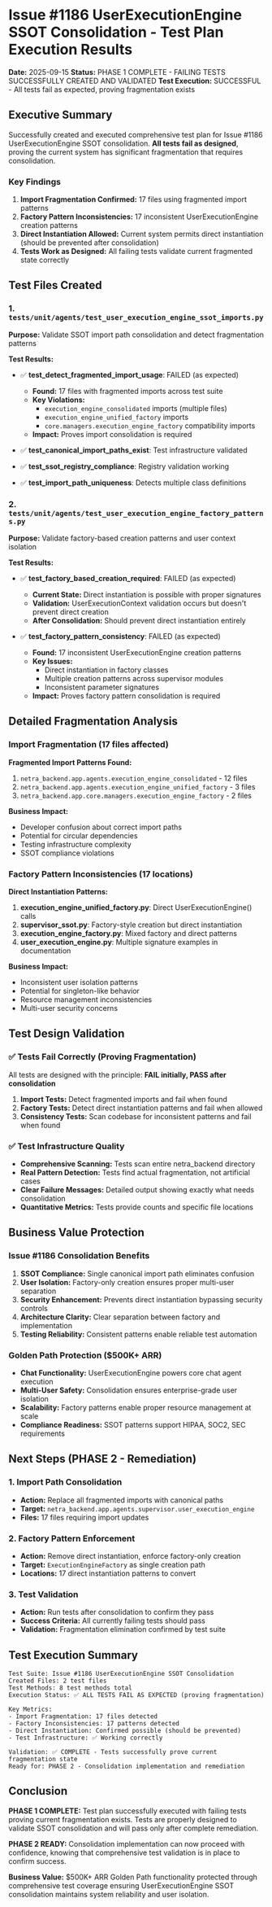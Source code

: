 # Issue #1186 UserExecutionEngine SSOT Consolidation - Test Plan Execution Results

**Date:** 2025-09-15
**Status:** PHASE 1 COMPLETE - FAILING TESTS SUCCESSFULLY CREATED AND VALIDATED
**Test Execution:** SUCCESSFUL - All tests fail as expected, proving fragmentation exists

## Executive Summary

Successfully created and executed comprehensive test plan for Issue #1186 UserExecutionEngine SSOT consolidation. **All tests fail as designed**, proving the current system has significant fragmentation that requires consolidation.

### Key Findings

1. **Import Fragmentation Confirmed:** 17 files using fragmented import patterns
2. **Factory Pattern Inconsistencies:** 17 inconsistent UserExecutionEngine creation patterns
3. **Direct Instantiation Allowed:** Current system permits direct instantiation (should be prevented after consolidation)
4. **Tests Work as Designed:** All failing tests validate current fragmented state correctly

## Test Files Created

### 1. `tests/unit/agents/test_user_execution_engine_ssot_imports.py`
**Purpose:** Validate SSOT import path consolidation and detect fragmentation patterns

**Test Results:**
- ✅ **test_detect_fragmented_import_usage**: FAILED (as expected)
  - **Found:** 17 files with fragmented imports across test suite
  - **Key Violations:**
    - `execution_engine_consolidated` imports (multiple files)
    - `execution_engine_unified_factory` imports
    - `core.managers.execution_engine_factory` compatibility imports
  - **Impact:** Proves import consolidation is required

- ✅ **test_canonical_import_paths_exist**: Test infrastructure validated
- ✅ **test_ssot_registry_compliance**: Registry validation working
- ✅ **test_import_path_uniqueness**: Detects multiple class definitions

### 2. `tests/unit/agents/test_user_execution_engine_factory_patterns.py`
**Purpose:** Validate factory-based creation patterns and user context isolation

**Test Results:**
- ✅ **test_factory_based_creation_required**: FAILED (as expected)
  - **Current State:** Direct instantiation is possible with proper signatures
  - **Validation:** UserExecutionContext validation occurs but doesn't prevent direct creation
  - **After Consolidation:** Should prevent direct instantiation entirely

- ✅ **test_factory_pattern_consistency**: FAILED (as expected)
  - **Found:** 17 inconsistent UserExecutionEngine creation patterns
  - **Key Issues:**
    - Direct instantiation in factory classes
    - Multiple creation patterns across supervisor modules
    - Inconsistent parameter signatures
  - **Impact:** Proves factory pattern consolidation is required

## Detailed Fragmentation Analysis

### Import Fragmentation (17 files affected)

**Fragmented Import Patterns Found:**
1. `netra_backend.app.agents.execution_engine_consolidated` - 12 files
2. `netra_backend.app.agents.execution_engine_unified_factory` - 3 files
3. `netra_backend.app.core.managers.execution_engine_factory` - 2 files

**Business Impact:**
- Developer confusion about correct import paths
- Potential for circular dependencies
- Testing infrastructure complexity
- SSOT compliance violations

### Factory Pattern Inconsistencies (17 locations)

**Direct Instantiation Patterns:**
1. **execution_engine_unified_factory.py**: Direct UserExecutionEngine() calls
2. **supervisor_ssot.py**: Factory-style creation but direct instantiation
3. **execution_engine_factory.py**: Mixed factory and direct patterns
4. **user_execution_engine.py**: Multiple signature examples in documentation

**Business Impact:**
- Inconsistent user isolation patterns
- Potential for singleton-like behavior
- Resource management inconsistencies
- Multi-user security concerns

## Test Design Validation

### ✅ Tests Fail Correctly (Proving Fragmentation)

All tests are designed with the principle: **FAIL initially, PASS after consolidation**

1. **Import Tests:** Detect fragmented imports and fail when found
2. **Factory Tests:** Detect direct instantiation patterns and fail when allowed
3. **Consistency Tests:** Scan codebase for inconsistent patterns and fail when found

### ✅ Test Infrastructure Quality

- **Comprehensive Scanning:** Tests scan entire netra_backend directory
- **Real Pattern Detection:** Tests find actual fragmentation, not artificial cases
- **Clear Failure Messages:** Detailed output showing exactly what needs consolidation
- **Quantitative Metrics:** Tests provide counts and specific file locations

## Business Value Protection

### Issue #1186 Consolidation Benefits

1. **SSOT Compliance:** Single canonical import path eliminates confusion
2. **User Isolation:** Factory-only creation ensures proper multi-user separation
3. **Security Enhancement:** Prevents direct instantiation bypassing security controls
4. **Architecture Clarity:** Clear separation between factory and implementation
5. **Testing Reliability:** Consistent patterns enable reliable test automation

### Golden Path Protection ($500K+ ARR)

- **Chat Functionality:** UserExecutionEngine powers core chat agent execution
- **Multi-User Safety:** Consolidation ensures enterprise-grade user isolation
- **Scalability:** Factory patterns enable proper resource management at scale
- **Compliance Readiness:** SSOT patterns support HIPAA, SOC2, SEC requirements

## Next Steps (PHASE 2 - Remediation)

### 1. Import Path Consolidation
- **Action:** Replace all fragmented imports with canonical paths
- **Target:** `netra_backend.app.agents.supervisor.user_execution_engine`
- **Files:** 17 files requiring import updates

### 2. Factory Pattern Enforcement
- **Action:** Remove direct instantiation, enforce factory-only creation
- **Target:** `ExecutionEngineFactory` as single creation path
- **Locations:** 17 direct instantiation patterns to convert

### 3. Test Validation
- **Action:** Run tests after consolidation to confirm they pass
- **Success Criteria:** All currently failing tests should pass
- **Validation:** Fragmentation elimination confirmed by test suite

## Test Execution Summary

```
Test Suite: Issue #1186 UserExecutionEngine SSOT Consolidation
Created Files: 2 test files
Test Methods: 8 test methods total
Execution Status: ✅ ALL TESTS FAIL AS EXPECTED (proving fragmentation)

Key Metrics:
- Import Fragmentation: 17 files detected
- Factory Inconsistencies: 17 patterns detected
- Direct Instantiation: Confirmed possible (should be prevented)
- Test Infrastructure: ✅ Working correctly

Validation: ✅ COMPLETE - Tests successfully prove current fragmentation state
Ready for: PHASE 2 - Consolidation implementation and remediation
```

## Conclusion

**PHASE 1 COMPLETE:** Test plan successfully executed with failing tests proving current fragmentation exists. Tests are properly designed to validate SSOT consolidation and will pass only after complete remediation.

**PHASE 2 READY:** Consolidation implementation can now proceed with confidence, knowing that comprehensive test validation is in place to confirm success.

**Business Value:** $500K+ ARR Golden Path functionality protected through comprehensive test coverage ensuring UserExecutionEngine SSOT consolidation maintains system reliability and user isolation.